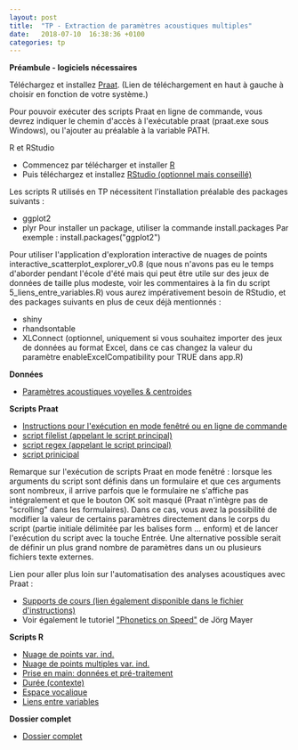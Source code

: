 ```yaml
---
layout: post
title:  "TP - Extraction de paramètres acoustiques multiples"
date:   2018-07-10  16:38:36 +0100
categories: tp
---
```


**Préambule - logiciels nécessaires**

Téléchargez et installez [Praat](http://www.fon.hum.uva.nl/praat/).
(Lien de téléchargement en haut à gauche à choisir en fonction de votre système.)

Pour pouvoir exécuter des scripts Praat en ligne de commande, vous devrez indiquer le chemin d'accès à l'exécutable praat (praat.exe sous Windows), ou l'ajouter au préalable à la variable PATH.

R et RStudio
- Commencez par télécharger et installer [R](https://cran.r-project.org/)
- Puis téléchargez et installez [RStudio (optionnel mais conseillé)](https://www.rstudio.com/products/rstudio/download/#download)

Les scripts R utilisés en TP nécessitent l'installation préalable des packages suivants :
- ggplot2
- plyr
Pour installer un package, utiliser la commande install.packages
Par exemple : install.packages("ggplot2")

Pour utiliser l'application d'exploration interactive de nuages de points interactive_scatterplot_explorer_v0.8 (que nous n'avons pas eu le temps d'aborder pendant l'école d'été mais qui peut être utile sur des jeux de données de taille plus modeste, voir les commentaires à la fin du script 5_liens_entre_variables.R) vous aurez impérativement besoin de RStudio, et des packages suivants en plus de ceux déjà mentionnés :
- shiny
- rhandsontable
- XLConnect (optionnel, uniquement si vous souhaitez importer des jeux de données au format Excel, dans ce cas changez la valeur du paramètre enableExcelCompatibility pour TRUE dans app.R)


**Données**

- [Paramètres acoustiques voyelles & centroides ](https://bigdataspeech.github.io/TP/fichiers/acoustique_voy_orales_20loc_ESTER_NCCFr_contexte_freqLex_distCentroide.txt)


**Scripts Praat**

- [Instructions pour l'exécution en mode fenêtré ou en ligne de commande](https://bigdataspeech.github.io/TP/fichiers/1_extraction_parametres_acoustiques_Praat.txt)
- [script filelist (appelant le script principal)](https://bigdataspeech.github.io/TP/fichiers/extract_acoustic_parameters_from_selected_labels_v9_fileslist.praat)
- [script regex (appelant le script principal)](https://bigdataspeech.github.io/TP/fichiers/extract_acoustic_parameters_from_selected_labels_v9_regex.praat)
- [script prinicipal](https://bigdataspeech.github.io/TP/fichiers/extract_acoustic_parameters_from_selected_labels_v9.praat)

Remarque sur l'exécution de scripts Praat en mode fenêtré : lorsque les arguments du script sont définis dans un formulaire et que ces arguments sont nombreux, il arrive parfois que le formulaire ne s'affiche pas intégralement et que le bouton OK soit masqué (Praat n'intègre pas de "scrolling" dans les formulaires). Dans ce cas, vous avez la possibilité de modifier la valeur de certains paramètres directement dans le corps du script (partie initiale délimitée par les balises form ... enform) et de lancer l'exécution du script avec la touche Entrée.
Une alternative possible serait de définir un plus grand nombre de paramètres dans un ou plusieurs fichiers texte externes.

Lien pour aller plus loin sur l'automatisation des analyses acoustiques avec Praat :
- [Supports de cours (lien également disponible dans le fichier d'instructions)](https://docs.google.com/document/d/1H9xFTF6SeM1mCHQDKa7ItXCWdV4mt3MMHeAOr0-41X8)
- Voir également le tutoriel ["Phonetics on Speed"](http://praatscripting.lingphon.net/) de Jörg Mayer

**Scripts R**

- [Nuage de points var. ind.](https://bigdataspeech.github.io/TP/fichiers/get_scatterplot_with_independant_variable.R)
- [Nuage de points multiples var. ind.](https://bigdataspeech.github.io/TP/fichiers/get_scatterplot_for_each_modality_of_independant_variable.R)
- [Prise en main: données et pré-traitement](https://bigdataspeech.github.io/TP/fichiers/2_prise_en_main_donnees_et_pretraitements.R)
- [Durée (contexte)](https://bigdataspeech.github.io/TP/fichiers/3_stats_durees_contextes.R)
- [Espace vocalique](https://bigdataspeech.github.io/TP/fichiers/4_visualisation_espace_vocalique.R)
- [Liens entre variables](https://bigdataspeech.github.io/TP/fichiers/5_liens_entre_variables.R)


**Dossier complet**

- [Dossier complet](https://bigdataspeech.github.io/TP/TP_acoustique_BDS_NAudibert_CGendrot.zip)


